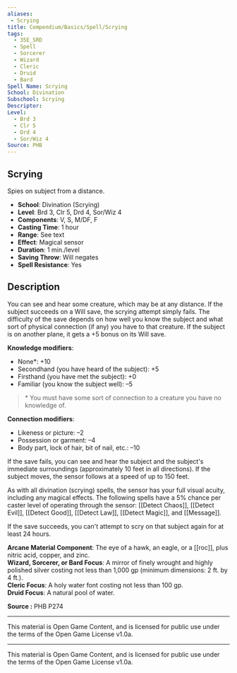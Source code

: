 ```yaml
---
aliases:
 - Scrying  
title: Compendium/Basics/Spell/Scrying  
tags:  
  - 35E_SRD  
  - Spell  
  - Sorcerer  
  - Wizard  
  - Cleric  
  - Druid  
  - Bard  
Spell Name: Scrying  
School: Divination  
Subschool: Scrying  
Descriptor:  
Level:  
  - Brd 3  
  - Clr 5  
  - Drd 4  
  - Sor/Wiz 4  
Source: PHB  
---
```


## Scrying

Spies on subject from a distance.

- **School**: Divination (Scrying)  
- **Level**: Brd 3, Clr 5, Drd 4, Sor/Wiz 4  
- **Components**: V, S, M/DF, F  
- **Casting Time**: 1 hour  
- **Range**: See text  
- **Effect**: Magical sensor  
- **Duration**: 1 min./level  
- **Saving Throw**: Will negates  
- **Spell Resistance**: Yes  

## Description

You can see and hear some creature, which may be at any distance. If the subject succeeds on a Will save, the scrying attempt simply fails. The difficulty of the save depends on how well you know the subject and what sort of physical connection (if any) you have to that creature. If the subject is on another plane, it gets a +5 bonus on its Will save.

**Knowledge modifiers**:
- None*: +10  
- Secondhand (you have heard of the subject): +5  
- Firsthand (you have met the subject): +0  
- Familiar (you know the subject well): –5  
> \* You must have some sort of connection to a creature you have no knowledge of.

**Connection modifiers**:
- Likeness or picture: –2  
- Possession or garment: –4  
- Body part, lock of hair, bit of nail, etc.: –10  

If the save fails, you can see and hear the subject and the subject's immediate surroundings (approximately 10 feet in all directions). If the subject moves, the sensor follows at a speed of up to 150 feet.

As with all divination (scrying) spells, the sensor has your full visual acuity, including any magical effects. The following spells have a 5% chance per caster level of operating through the sensor: [[Detect Chaos]], [[Detect Evil]], [[Detect Good]], [[Detect Law]], [[Detect Magic]], and [[Message]].

If the save succeeds, you can't attempt to scry on that subject again for at least 24 hours.

**Arcane Material Component**: The eye of a hawk, an eagle, or a [[roc]], plus nitric acid, copper, and zinc.  
**Wizard, Sorcerer, or Bard Focus**: A mirror of finely wrought and highly polished silver costing not less than 1,000 gp (minimum dimensions: 2 ft. by 4 ft.).  
**Cleric Focus**: A holy water font costing not less than 100 gp.  
**Druid Focus**: A natural pool of water.


**Source :** PHB P274

---

This material is Open Game Content, and is licensed for public use under  
the terms of the Open Game License v1.0a.

---

This material is Open Game Content, and is licensed for public use under the terms of the Open Game License v1.0a.
